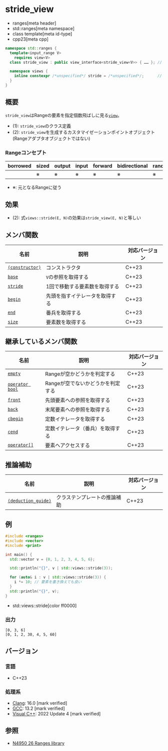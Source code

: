 # stride_view
* ranges[meta header]
* std::ranges[meta namespace]
* class template[meta id-type]
* cpp23[meta cpp]

```cpp
namespace std::ranges {
  template<input_range V>
    requires view<V>
  class stride_view : public view_interface<stride_view<V>> { …… }; // (1)

  namespace views {
    inline constexpr /*unspecified*/ stride = /*unspecified*/;      // (2)
  }
}
```

## 概要

`stride_view`はRangeの要素を指定個数飛ばしに見る[`view`](view.md)。

- (1): `stride_view`のクラス定義
- (2): `stride_view`を生成するカスタマイゼーションポイントオブジェクト(Rangeアダプタオブジェクトではない)

### Rangeコンセプト

| borrowed | sized | output | input | forward | bidirectional | random_access | contiguous | common | viewable | view |
|----------|-------|--------|-------|---------|---------------|---------------|------------|--------|----------|------|
|          | ※    | ※     | ※    | ※      | ※            | ※            |            | ※     | ○       | ○   |

- ※: 元となるRangeに従う

## 効果

- (2): 式`views::stride(E, N)`の効果は`stride_view(E, N)`と等しい

## メンバ関数

| 名前                                             | 説明                             | 対応バージョン |
|--------------------------------------------------|----------------------------------|----------------|
| [`(constructor)`](stride_view/op_constructor.md) | コンストラクタ                   | C++23          |
| [`base`](stride_view/base.md)                    | `V`の参照を取得する              | C++23          |
| [`stride`](stride_view/stride.md)                | 1回で移動する要素数を取得する    | C++23          |
| [`begin`](stride_view/begin.md)                  | 先頭を指すイテレータを取得する   | C++23          |
| [`end`](stride_view/end.md)                      | 番兵を取得する                   | C++23          |
| [`size`](stride_view/size.md)                    | 要素数を取得する                 | C++23          |

## 継承しているメンバ関数

| 名前                                         | 説明                              | 対応バージョン |
|----------------------------------------------|-----------------------------------|----------------|
| [`empty`](view_interface/empty.md)           | Rangeが空かどうかを判定する       | C++23          |
| [`operator bool`](view_interface/op_bool.md) | Rangeが空でないかどうかを判定する | C++23          |
| [`front`](view_interface/front.md)           | 先頭要素への参照を取得する        | C++23          |
| [`back`](view_interface/back.md)             | 末尾要素への参照を取得する        | C++23          |
| [`cbegin`](view_interface/cbegin.md)         | 定数イテレータを取得する          | C++23          |
| [`cend`](view_interface/cend.md)             | 定数イテレータ（番兵）を取得する  | C++23          |
| [`operator[]`](view_interface/op_at.md)      | 要素へアクセスする                | C++23          |

## 推論補助

| 名前                                                  | 説明                         | 対応バージョン |
|-------------------------------------------------------|------------------------------|----------------|
| [`(deduction_guide)`](stride_view/op_deduction_guide.md) | クラステンプレートの推論補助 | C++23          |

## 例
```cpp example
#include <ranges>
#include <vector>
#include <print>

int main() {
  std::vector v = {0, 1, 2, 3, 4, 5, 6};

  std::println("{}", v | std::views::stride(3));

  for (auto& i : v | std::views::stride(3)) {
    i *= 10; // 要素を書き換えても良い
  }
  std::println("{}", v);
}
```
* std::views::stride[color ff0000]

### 出力
```
[0, 3, 6]
[0, 1, 2, 30, 4, 5, 60]
```

## バージョン
### 言語
- C++23

### 処理系
- [Clang](/implementation.md#clang): 16.0 [mark verified]
- [GCC](/implementation.md#gcc): 13.2 [mark verified]
- [Visual C++](/implementation.md#visual_cpp): 2022 Update 4 [mark verified]

## 参照
- [N4950 26 Ranges library](https://timsong-cpp.github.io/cppwp/n4950/ranges)
